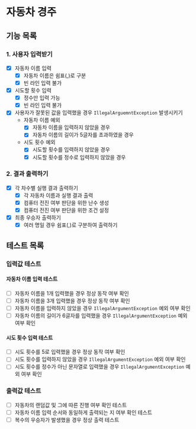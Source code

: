 # 자동차 경주

## 기능 목록

### 1. 사용자 입력받기

- [x] 자동차 이름 입력
    - [x] 자동차 이름은 쉼표(,)로 구분
    - [x] 빈 라인 입력 불가
- [x] 시도할 횟수 입력
    - [x] 정수만 입력 가능
    - [x] 빈 라인 입력 불가
- [x] 사용자가 잘못된 값을 입력했을 경우 `IllegalArguemntException` 발생시키기
    - 자동차 이름 예외
        - [x] 자동차 이름을 입력하지 않았을 경우
        - [x] 자동차 이름의 길이가 5글자를 초과하였을 경우
    - 시도 횟수 예외
        - [x] 시도할 횟수를 입력하지 않았을 경우
        - [x] 시도할 횟수를 정수로 입력하지 않았을 경우

### 2. 결과 출력하기

- [x] 각 차수별 실행 결과 출력하기
    - [x] 각 자동차 이름과 실행 결과 출력
    - [x] 컴퓨터 전진 여부 판단을 위한 난수 생성
    - [x] 컴퓨터 전진 여부 판단을 위한 조건 설정
- [x] 최종 우승자 출력하기
    - [x] 여러 명일 경우 쉼표(,)로 구분하여 출력하기

## 테스트 목록

### 입력값 테스트

#### 자동차 이름 입력 테스트

- [ ] 자동차 이름을 1개 입력했을 경우 정상 동작 여부 확인
- [ ] 자동차 이름을 3개 입력했을 경우 정상 동작 여부 확인
- [ ] 자동차 이름을 입력하지 않았을 경우 `IllegalArgumentException` 예외 여부 확인
- [ ] 자동차 이름의 길이가 6글자를 입력했을 경우 `IllegalArgumentException` 예외 여부 확인

#### 시도 횟수 입력 테스트

- [ ] 시도 횟수를 5로 입력했을 경우 정상 동작 여부 확인
- [ ] 시도 횟수를 입력하지 않았을 경우 `IllegalArgumentException` 예외 여부 확인
- [ ] 시도 횟수를 정수가 아닌 문자열로 입력했을 경우 `IllegalArgumentException` 예외 여부 확인

### 출력값 테스트

- [ ] 자동차의 랜덤값 및 그에 따른 진행 여부 확인 테스트
- [ ] 자동차 이름 입력 순서와 동일하게 출력되는 지 여부 확인 테스트
- [ ] 복수의 우승자가 발생했을 경우 정상 출력 테스트